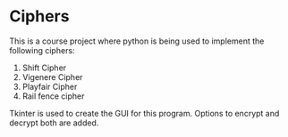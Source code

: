# Ciphers

This is a course project where python is being used to implement the following ciphers:
1. Shift Cipher
2. Vigenere Cipher
3. Playfair Cipher
4. Rail fence cipher

Tkinter is used to create the GUI for this program.
Options to encrypt and decrypt both are added.
